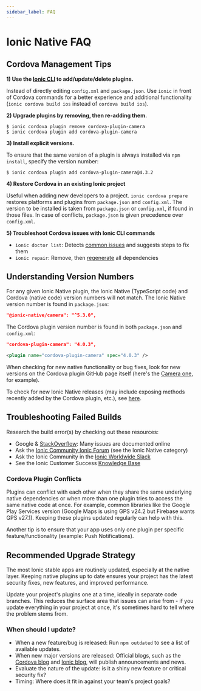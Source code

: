 ```yaml
---
sidebar_label: FAQ
---
```


# Ionic Native FAQ

## Cordova Management Tips

**1) Use the [Ionic CLI](../cli.md) to add/update/delete plugins.**

Instead of directly editing `config.xml` and `package.json`. Use `ionic` in front of Cordova commands for a better experience and additional functionality (`ionic cordova build ios` instead of `cordova build ios`).

**2) Upgrade plugins by removing, then re-adding them.**

```shell
$ ionic cordova plugin remove cordova-plugin-camera
$ ionic cordova plugin add cordova-plugin-camera
```

**3) Install explicit versions.** 

To ensure that the same version of a plugin is always installed via `npm install`, specify the version number:

```shell
$ ionic cordova plugin add cordova-plugin-camera@4.3.2
```

**4) Restore Cordova in an existing Ionic project**

Useful when adding new developers to a project. `ionic cordova prepare` restores platforms and plugins from `package.json` and `config.xml`. The version to be installed is taken from `package.json` or `config.xml`, if found in those files. In case of conflicts, `package.json` is given precedence over `config.xml`.

**5) Troubleshoot Cordova issues with Ionic CLI commands**
* `ionic doctor list`: Detects [common issues](../cli/commands/doctor-list.md) and suggests steps to fix them 
* `ionic repair`: Remove, then [regenerate](../cli/commands/repair.md) all dependencies


## Understanding Version Numbers

For any given Ionic Native plugin, the Ionic Native (TypeScript code) and Cordova (native code) version numbers will not match. The Ionic Native version number is found in `package.json`:

```json
"@ionic-native/camera": "^5.3.0",
```

The Cordova plugin version number is found in both `package.json` and `config.xml`:

```json
"cordova-plugin-camera": "4.0.3",
```

```xml
<plugin name="cordova-plugin-camera" spec="4.0.3" />
```

When checking for new native functionality or bug fixes, look for new versions on the Cordova plugin GitHub page itself (here's the [Camera one](https://github.com/apache/cordova-plugin-camera), for example).

To check for new Ionic Native releases (may include exposing methods recently added by the Cordova plugin, etc.), see [here](https://github.com/ionic-team/ionic-native/releases).

## Troubleshooting Failed Builds

Research the build error(s) by checking out these resources:

* Google & [StackOverflow](https://stackoverflow.com): Many issues are documented online
* Ask the [Ionic Community Ionic Forum](https://forum.ionicframework.com) (see the Ionic Native category)
* Ask the Ionic Community in the [Ionic Worldwide Slack](https://ionicworldwide.herokuapp.com)
* See the Ionic Customer Success [Knowledge Base](https://ionic.zendesk.com)

### Cordova Plugin Conflicts

Plugins can conflict with each other when they share the same underlying native dependencies or when more than one plugin tries to access the same native code at once. For example, common libraries like the Google Play Services version (Google Maps is using GPS v24.2 but Firebase wants GPS v27.1). Keeping these plugins updated regularly can help with this.

Another tip is to ensure that your app uses only one plugin per specific feature/functionality (example: Push Notifications).

## Recommended Upgrade Strategy

The most Ionic stable apps are routinely updated, especially at the native layer. Keeping native plugins up to date ensures your project has the latest security fixes, new features, and improved performance.

Update your project's plugins one at a time, ideally in separate code branches. This reduces the surface area that issues can arise from - if you update everything in your project at once, it's sometimes hard to tell where the problem stems from.

### When should I update?

* When a new feature/bug is released: Run `npm outdated` to see a list of available updates.
* When new major versions are released: Official blogs, such as the [Cordova blog](https://cordova.apache.org/blog/) and [Ionic blog](https://ionicframework.com/blog/), will publish announcements and news.
* Evaluate the nature of the update: is it a shiny new feature or critical security fix?
* Timing: Where does it fit in against your team's project goals?
